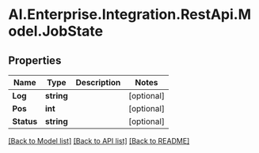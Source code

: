 
# AI.Enterprise.Integration.RestApi.Model.JobState

## Properties

Name | Type | Description | Notes
------------ | ------------- | ------------- | -------------
**Log** | **string** |  | [optional] 
**Pos** | **int** |  | [optional] 
**Status** | **string** |  | [optional] 

[[Back to Model list]](../README.md#documentation-for-models)
[[Back to API list]](../README.md#documentation-for-api-endpoints)
[[Back to README]](../README.md)

